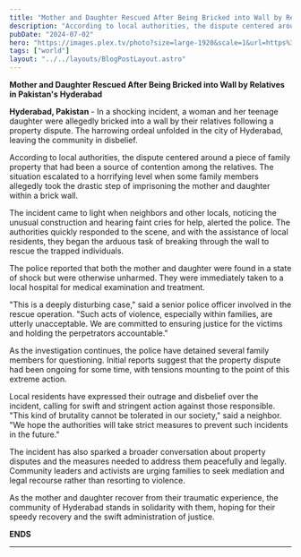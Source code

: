 ```yaml
---
title: "Mother and Daughter Rescued After Being Bricked into Wall by Relatives in Pakistan's Hyderabad"
description: "According to local authorities, the dispute centered around a piece of family property that had been a source of contention among the relatives"
pubDate: "2024-07-02"
hero: "https://images.plex.tv/photo?size=large-1920&scale=1&url=https%3A%2F%2Fmetadata-static.plex.tv%2F5%2Fgracenote%2F588a88e1e9a24e9e318594dad122a048.jpg"
tags: ["world"]
layout: "../../layouts/BlogPostLayout.astro"
---
```


**Mother and Daughter Rescued After Being Bricked into Wall by Relatives in Pakistan's Hyderabad**

**Hyderabad, Pakistan** - In a shocking incident, a woman and her teenage daughter were allegedly bricked into a wall by their relatives following a property dispute. The harrowing ordeal unfolded in the city of Hyderabad, leaving the community in disbelief.

According to local authorities, the dispute centered around a piece of family property that had been a source of contention among the relatives. The situation escalated to a horrifying level when some family members allegedly took the drastic step of imprisoning the mother and daughter within a brick wall.

The incident came to light when neighbors and other locals, noticing the unusual construction and hearing faint cries for help, alerted the police. The authorities quickly responded to the scene, and with the assistance of local residents, they began the arduous task of breaking through the wall to rescue the trapped individuals.

The police reported that both the mother and daughter were found in a state of shock but were otherwise unharmed. They were immediately taken to a local hospital for medical examination and treatment.

"This is a deeply disturbing case," said a senior police officer involved in the rescue operation. "Such acts of violence, especially within families, are utterly unacceptable. We are committed to ensuring justice for the victims and holding the perpetrators accountable."

As the investigation continues, the police have detained several family members for questioning. Initial reports suggest that the property dispute had been ongoing for some time, with tensions mounting to the point of this extreme action.

Local residents have expressed their outrage and disbelief over the incident, calling for swift and stringent action against those responsible. "This kind of brutality cannot be tolerated in our society," said a neighbor. "We hope the authorities will take strict measures to prevent such incidents in the future."

The incident has also sparked a broader conversation about property disputes and the measures needed to address them peacefully and legally. Community leaders and activists are urging families to seek mediation and legal recourse rather than resorting to violence.

As the mother and daughter recover from their traumatic experience, the community of Hyderabad stands in solidarity with them, hoping for their speedy recovery and the swift administration of justice.

**ENDS**

---